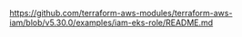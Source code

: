 https://github.com/terraform-aws-modules/terraform-aws-iam/blob/v5.30.0/examples/iam-eks-role/README.md

